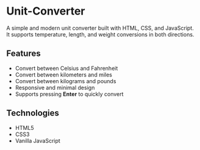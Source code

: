 # Unit-Converter

A simple and modern unit converter built with HTML, CSS, and JavaScript.  
It supports temperature, length, and weight conversions in both directions.  

## Features
- Convert between Celsius and Fahrenheit
- Convert between kilometers and miles
- Convert between kilograms and pounds
- Responsive and minimal design
- Supports pressing **Enter** to quickly convert

## Technologies
- HTML5
- CSS3
- Vanilla JavaScript
